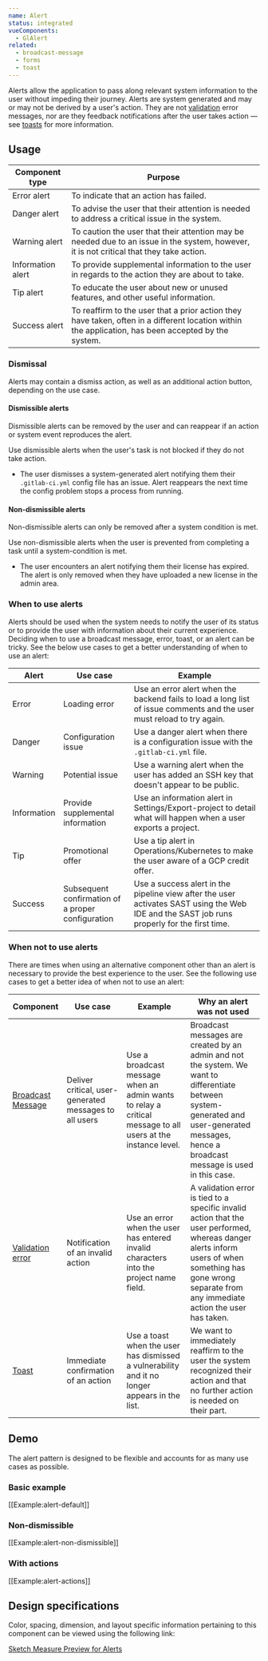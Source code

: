 ```yaml
---
name: Alert
status: integrated
vueComponents:
  - GlAlert
related:
  - broadcast-message
  - forms
  - toast
---
```


Alerts allow the application to pass along relevant system information to the user without impeding their journey. Alerts are system generated and may or may not be derived by a user's action. They are not [validation](https://design.gitlab.com/components/forms#validation) error messages, nor are they feedback notifications after the user takes action — see [toasts](https://design.gitlab.com/components/toast) for more information.

## Usage

| Component type | Purpose |
| --- | --- |
| Error alert | To indicate that an action has failed. |
| Danger alert | To advise the user that their attention is needed to address a critical issue in the system. |
| Warning alert | To caution the user that their attention may be needed due to an issue in the system, however, it is not critical that they take action. |
| Information alert | To provide supplemental information to the user in regards to the action they are about to take. | 
| Tip alert | To educate the user about new or unused features, and other useful information. |
| Success alert | To reaffirm to the user that a prior action they have taken, often in a different location within the application, has been accepted by the system. |

### Dismissal

Alerts may contain a dismiss action, as well as an additional action button, depending on the use case.

#### Dismissible alerts

Dismissible alerts can be removed by the user and can reappear if an action or system event reproduces the alert.

Use dismissible alerts when the user's task is not blocked if they do not take action.

* The user dismisses a system-generated alert notifying them their `.gitlab-ci.yml` config file has an issue. Alert reappears the next time the config problem stops a process from running.

#### Non-dismissible alerts

Non-dismissible alerts can only be removed after a system condition is met.

Use non-dismissible alerts when the user is prevented from completing a task until a system-condition is met.

* The user encounters an alert notifying them their license has expired. The alert is only removed when they have uploaded a new license in the admin area.

### When to use alerts

Alerts should be used when the system needs to notify the user of its status or to provide the user with information about their current experience. Deciding when to use a broadcast message, error, toast, or an alert can be tricky. See the below use cases to get a better understanding of when to use an alert:

| Alert | Use case | Example |
| ----- | -------- | -------- |
| Error | Loading error | Use an error alert when the backend fails to load a long list of issue comments and the user must reload to try again. |
| Danger | Configuration issue | Use a danger alert when there is a configuration issue with the `.gitlab-ci.yml` file. |
| Warning | Potential issue | Use a warning alert when the user has added an SSH key that doesn't appear to be public. |
| Information | Provide supplemental information | Use an information alert in Settings/Export-project to detail what will happen when a user exports a project. |
| Tip | Promotional offer | Use a tip alert in Operations/Kubernetes to make the user aware of a GCP credit offer. |
| Success | Subsequent confirmation of a proper configuration | Use a success alert in the pipeline view after the user activates SAST using the Web IDE and the SAST job runs properly for the first time. |

### When not to use alerts

There are times when using an alternative component other than an alert is necessary to provide the best experience to the user. See the following use cases to get a better idea of when not to use an alert: 

| Component | Use case | Example | Why an alert was not used |
| ---- | ---- | ---- | ---- |
| [Broadcast Message](https://design.gitlab.com/components/broadcast-message) | Deliver critical, user-generated messages to all users | Use a broadcast message when an admin wants to relay a critical message to all users at the instance level. | Broadcast messages are created by an admin and not the system. We want to differentiate between system-generated and user-generated messages, hence a broadcast message is used in this case. |
| [Validation error](https://design.gitlab.com/components/forms#validation) | Notification of an invalid action | Use an error when the user has entered invalid characters into the project name field. | A validation error is tied to a specific invalid action that the user performed, whereas danger alerts inform users of when something has gone wrong separate from any immediate action the user has taken. |
| [Toast](https://design.gitlab.com/components/toast) | Immediate confirmation of an action | Use a toast when the user has dismissed a vulnerability and it no longer appears in the list. |  We want to immediately reaffirm to the user the system recognized their action and that no further action is needed on their part. |

## Demo

The alert pattern is designed to be flexible and accounts for as many use cases as possible.

### Basic example

[[Example:alert-default]]

### Non-dismissible

[[Example:alert-non-dismissible]]

### With actions

[[Example:alert-actions]]

## Design specifications

Color, spacing, dimension, and layout specific information pertaining to this component can be viewed using the following link:

[Sketch Measure Preview for Alerts](https://gitlab-org.gitlab.io/gitlab-design/hosted/design-gitlab-specs/alerts-spec-previews/)
